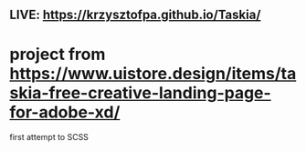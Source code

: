 ## LIVE: https://krzysztofpa.github.io/Taskia/

# project from https://www.uistore.design/items/taskia-free-creative-landing-page-for-adobe-xd/

first attempt to SCSS
